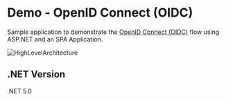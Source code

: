 # Demo - OpenID Connect (OIDC)

Sample application to demonstrate the [OpenID Connect (OIDC)](https://openid.net/connect/) flow using ASP.NET and an SPA Application.

![HighLevelArchitecture](./docs/HighLevelArchitecture.png)

## .NET Version

.NET 5.0

